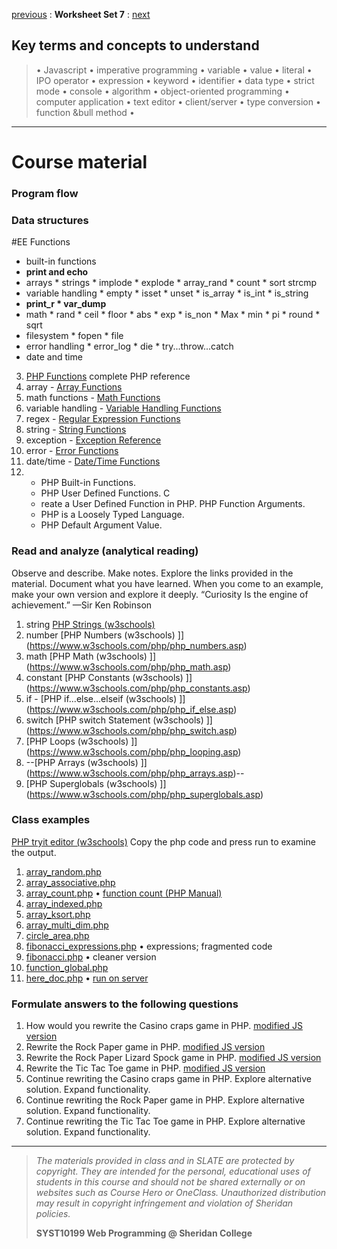 [previous](set06.md) 
: **Worksheet Set 7**
: [next](set08.md)


## Key terms and concepts to understand
> &bull; Javascript  &bull; imperative programming  &bull; variable  &bull; value  &bull; literal  &bull; IPO operator &bull; expression  &bull; keyword  &bull; identifier  &bull;  data type &bull; strict mode  &bull; console  &bull;  algorithm  &bull; object-oriented programming  &bull; computer application  &bull;  text editor  &bull; client/server  &bull;  type conversion  &bull; function &bull method &bull;
> 
---

# Course material

### Program flow

### Data structures

#EE Functions
* built-in functions
* **print and echo**
* arrays * strings * implode * explode * array_rand * count * sort strcmp
* variable handling * empty * isset * unset * is_array * is_int * is_string 
* **print_r * var_dump**
* math * rand * ceil * floor * abs * exp * is_non * Max * min * pi * round * sqrt
* filesystem * fopen * file
* error handling * error_log * die * try...throw...catch
* date and time

3. [PHP Functions](https://www.w3schools.com/php/php_ref_overview.asp) complete PHP reference
4. array - [Array Functions](https://www.w3schools.com/php/php_ref_array.asp)
5. math functions - [Math Functions](https://www.w3schools.com/php/php_ref_math.asp)
6. variable handling - [Variable Handling Functions](https://www.w3schools.com/php/php_ref_variable_handling.asp)
7. regex -  [Regular Expression Functions](https://www.w3schools.com/php/php_ref_regex.asp)
8. string -  [String Functions](https://www.w3schools.com/php/php_ref_string.asp)
9. exception -  [Exception Reference](https://www.w3schools.com/php/php_ref_exception.asp)
10. error -  [Error Functions](https://www.w3schools.com/php/php_ref_error.asp)
11. date/time -  [Date/Time Functions](https://www.w3schools.com/php/php_ref_date.asp)
12. - PHP Built-in Functions.
    - PHP User Defined Functions. C
    - reate a User Defined Function in PHP. PHP Function Arguments.
    - PHP is a Loosely Typed Language.
    - PHP Default Argument Value. 


### Read and analyze (analytical reading)
Observe and describe. Make notes. Explore the links provided in the material. Document what you have learned. When you come to an example, make your own version and explore it deeply. “Curiosity Is the engine of achievement.” —Sir Ken Robinson
1. string [PHP Strings (w3schools) ](https://www.w3schools.com/php/php_string.asp)
2. number [PHP Numbers (w3schools) ]](https://www.w3schools.com/php/php_numbers.asp)
3. math [PHP Math (w3schools) ]](https://www.w3schools.com/php/php_math.asp)
4. constant [PHP Constants (w3schools) ]](https://www.w3schools.com/php/php_constants.asp)
5. if - [PHP if...else...elseif (w3schools) ]](https://www.w3schools.com/php/php_if_else.asp)
6. switch [PHP switch Statement (w3schools) ]](https://www.w3schools.com/php/php_switch.asp)
7. [PHP Loops (w3schools) ]](https://www.w3schools.com/php/php_looping.asp)
8. --[PHP Arrays (w3schools) ]](https://www.w3schools.com/php/php_arrays.asp)--
9. [PHP Superglobals (w3schools) ]](https://www.w3schools.com/php/php_superglobals.asp)


### Class examples
<a href="https://www.w3schools.com/php/phptryit.asp?filename=tryphp_intro" target="_blank">PHP tryit editor (w3schools)</a> Copy the php code and press run to examine the output.
1. [array_random.php](../examples/set7/array_random.php) 
2. [array_associative.php](../examples/set7/array_associative.php)
3. [array_count.php](../examples/set7/array_count.php) &bull; [function count (PHP Manual)](https://www.php.net/manual/en/function.count.php)
4. [array_indexed.php](../examples/set7/array_indexed.php)
5. [array_ksort.php](../examples/set7/array_ksort.php)
6. [array_multi_dim.php](../examples/set7/array_multi_dim.php)
7. [circle_area.php](../examples/set7/circle_area.php)
8. [fibonacci_expressions.php](../examples/set7/fibonacci_expressions.php) &bull; expressions; fragmented code
9. [fibonacci.php](../examples/set7/fibonacci.php) &bull; cleaner version
10. [function_global.php](../examples/set7/function_global.php)
11. [here_doc.php](../examples/set7/here_doc.php) &bull; [run on server](https://bajcar.dev.fast.sheridanc.on.ca/10199/justdemoing/here_doc.php)



### Formulate answers to the following questions
1. How would you rewrite the Casino craps game in PHP. [modified JS version](https://syst10199-examples.w3spaces.com/week8/modified-cc.html)
2. Rewrite the Rock Paper game in PHP. [modified JS version](https://syst10199-examples.w3spaces.com/week8/modified-rps.html)
3. Rewrite the Rock Paper Lizard Spock game in PHP. [modified JS version](https://syst10199-examples.w3spaces.com/week8/modified-rpsls.html)
4. Rewrite the Tic Tac Toe game in PHP.  [modified JS version](https://syst10199-examples.w3spaces.com/week8/modified-ttt.html)
1. Continue rewriting the Casino craps game in PHP. Explore alternative solution. Expand functionality.
2. Continue rewriting the Rock Paper game in PHP.  Explore alternative solution. Expand functionality.
3. Continue rewriting the Tic Tac Toe game in PHP.  Explore alternative solution. Expand functionality.


  
  
---
> *The materials provided in class and in SLATE are protected by copyright. They are intended for the personal, educational uses of students in this course and should not be shared externally or on websites such as Course Hero or OneClass. Unauthorized distribution may result in copyright infringement and violation of Sheridan policies.*
> 
> **SYST10199 Web Programming @ Sheridan College**
